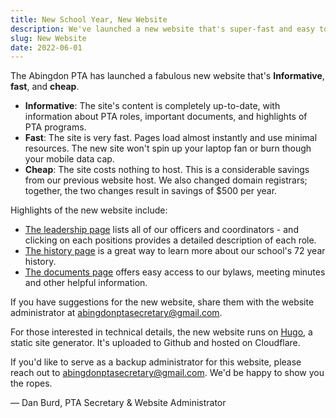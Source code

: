 ```yaml
---
title: New School Year, New Website
description: We've launched a new website that's super-fast and easy to use.
slug: New Website
date: 2022-06-01
---
```


The Abingdon PTA has launched a fabulous new website that's **Informative**, **fast**, and **cheap**.

- **Informative**: The site's content is completely up-to-date, with information about PTA roles, important documents, and highlights of PTA programs.
- **Fast**: The site is very fast. Pages load almost instantly and use minimal resources. The new site won't spin up your laptop fan or burn though your mobile data cap.
- **Cheap**: The site costs nothing to host. This is a considerable savings from our previous website host. We also changed domain registrars; together, the two changes result in savings of $500 per year.

Highlights of the new website include:
- [The leadership page](/leadership/) lists all of our officers and coordinators - and clicking on each positions provides a detailed description of each role.
- [The history page](/history/) is a great way to learn more about our school's 72 year history.
- [The documents page](/documents/) offers easy access to our bylaws, meeting minutes and other helpful information.

If you have suggestions for the new website, share them with the website administrator at abingdonptasecretary@gmail.com.

For those interested in technical details, the new website runs on [Hugo](https://en.wikipedia.org/wiki/Hugo_(software)), a static site generator. It's uploaded to Github and hosted on Cloudflare.

If you'd like to serve as a backup administrator for this website, please reach out to abingdonptasecretary@gmail.com. We'd be happy to show you the ropes.

— Dan Burd, PTA Secretary & Website Administrator